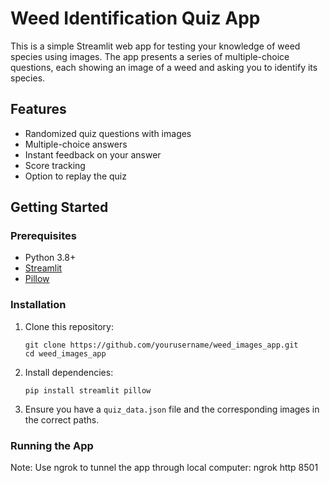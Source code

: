 # Weed Identification Quiz App

This is a simple Streamlit web app for testing your knowledge of weed species using images. The app presents a series of multiple-choice questions, each showing an image of a weed and asking you to identify its species.

## Features

- Randomized quiz questions with images
- Multiple-choice answers
- Instant feedback on your answer
- Score tracking
- Option to replay the quiz

## Getting Started

### Prerequisites

- Python 3.8+
- [Streamlit](https://streamlit.io/)
- [Pillow](https://python-pillow.org/)

### Installation

1. Clone this repository:
    ```
    git clone https://github.com/yourusername/weed_images_app.git
    cd weed_images_app
    ```

2. Install dependencies:
    ```
    pip install streamlit pillow
    ```

3. Ensure you have a `quiz_data.json` file and the corresponding images in the correct paths.

### Running the App
 

Note: Use ngrok to tunnel the app through local computer: ngrok http 8501 